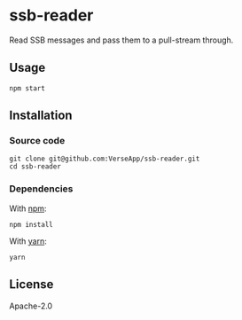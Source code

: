 # ssb-reader

Read SSB messages and pass them to a pull-stream through.

## Usage

```shell
npm start
```

## Installation

### Source code

```shell
git clone git@github.com:VerseApp/ssb-reader.git
cd ssb-reader
```

### Dependencies

With [npm](https://npmjs.org/):

```shell
npm install
```

With [yarn](https://yarnpkg.com/en/):

```shell
yarn
```

## License

Apache-2.0

